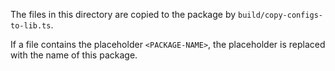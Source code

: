 The files in this directory are copied to the package
by `build/copy-configs-to-lib.ts`.

If a file contains the placeholder `<PACKAGE-NAME>`, the
placeholder is replaced with the name of this package.
